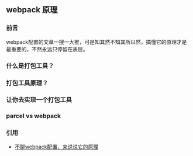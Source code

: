 ## webpack 原理

### 前言

webpack配置的文章一搜一大推，可是知其然不知其所以然，搞懂它的原理才是最重要的，不然永远只停留在表层。

### 什么是打包工具？

### 打包工具原理？

### 让你去实现一个打包工具

### parcel vs webpack

### 引用

- [不聊webpack配置，来说说它的原理](https://juejin.im/post/5b38d27451882574d87aa5d5)
